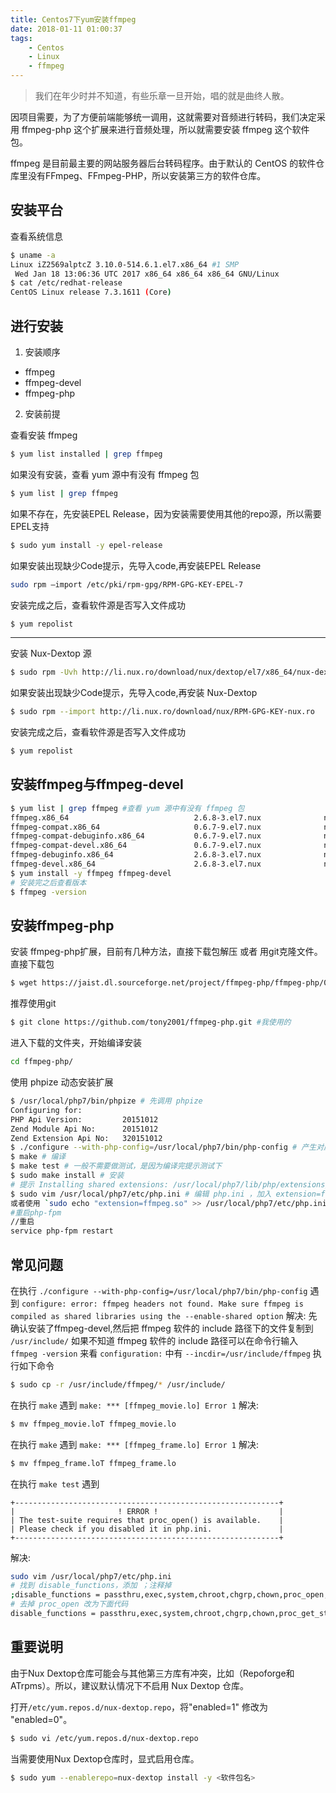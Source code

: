 ```yaml
---
title: Centos7下yum安装ffmpeg
date: 2018-01-11 01:00:37
tags:
    - Centos
    - Linux
    - ffmpeg
---
```


> 我们在年少时并不知道，有些乐章一旦开始，唱的就是曲终人散。

因项目需要，为了方便前端能够统一调用，这就需要对音频进行转码，我们决定采用 ffmpeg-php 这个扩展来进行音频处理，所以就需要安装 ffmpeg 这个软件包。

<!-- more -->

ffmpeg 是目前最主要的网站服务器后台转码程序。由于默认的 CentOS 的软件仓库里没有FFmpeg、FFmpeg-PHP，所以安装第三方的软件仓库。

## 安装平台

查看系统信息
``` bash
$ uname -a
Linux iZ2569alptcZ 3.10.0-514.6.1.el7.x86_64 #1 SMP
 Wed Jan 18 13:06:36 UTC 2017 x86_64 x86_64 x86_64 GNU/Linux
$ cat /etc/redhat-release
CentOS Linux release 7.3.1611 (Core)
```

## 进行安装

1. 安装顺序
 * ffmpeg 
 * ffmpeg-devel 
 * ffmpeg-php 

2. 安装前提

查看安装 ffmpeg
``` bash
$ yum list installed | grep ffmpeg
```
如果没有安装，查看 yum 源中有没有 ffmpeg 包
``` bash
$ yum list | grep ffmpeg
```
如果不存在，先安装EPEL Release，因为安装需要使用其他的repo源，所以需要EPEL支持
``` bash
$ sudo yum install -y epel-release
```
如果安装出现缺少Code提示，先导入code,再安装EPEL Release
``` bash
sudo rpm –import /etc/pki/rpm-gpg/RPM-GPG-KEY-EPEL-7
```
安装完成之后，查看软件源是否写入文件成功
``` bash
$ yum repolist 
```
------

安装 Nux-Dextop 源
``` bash
$ sudo rpm -Uvh http://li.nux.ro/download/nux/dextop/el7/x86_64/nux-dextop-release-0-5.el7.nux.noarch.rpm
```
如果安装出现缺少Code提示，先导入code,再安装 Nux-Dextop
``` bash
$ sudo rpm --import http://li.nux.ro/download/nux/RPM-GPG-KEY-nux.ro 
```
安装完成之后，查看软件源是否写入文件成功
``` bash
$ yum repolist 
``` 

## 安装ffmpeg与ffmpeg-devel
``` bash
$ yum list | grep ffmpeg #查看 yum 源中有没有 ffmpeg 包
ffmpeg.x86_64                            2.6.8-3.el7.nux              nux-dextop
ffmpeg-compat.x86_64                     0.6.7-9.el7.nux              nux-dextop
ffmpeg-compat-debuginfo.x86_64           0.6.7-9.el7.nux              nux-dextop
ffmpeg-compat-devel.x86_64               0.6.7-9.el7.nux              nux-dextop
ffmpeg-debuginfo.x86_64                  2.6.8-3.el7.nux              nux-dextop
ffmpeg-devel.x86_64                      2.6.8-3.el7.nux              nux-dextop
$ yum install -y ffmpeg ffmpeg-devel
# 安装完之后查看版本
$ ffmpeg -version
```

## 安装ffmpeg-php
安装 ffmpeg-php扩展，目前有几种方法，直接下载包解压 或者 用git克隆文件。
直接下载包
``` bash
$ wget https://jaist.dl.sourceforge.net/project/ffmpeg-php/ffmpeg-php/0.6.0/ffmpeg-php-0.6.0.tbz2
```
推荐使用git
``` bash
$ git clone https://github.com/tony2001/ffmpeg-php.git #我使用的
```

进入下载的文件夹，开始编译安装
``` bash
cd ffmpeg-php/
```
使用 phpize 动态安装扩展
``` bash
$ /usr/local/php7/bin/phpize # 先调用 phpize
Configuring for:
PHP Api Version:         20151012
Zend Module Api No:      20151012
Zend Extension Api No:   320151012
$ ./configure --with-php-config=/usr/local/php7/bin/php-config # 产生对应平台的 Makefile
$ make # 编译
$ make test # 一般不需要做测试，是因为编译完提示测试下
$ sudo make install # 安装
# 提示 Installing shared extensions: /usr/local/php7/lib/php/extensions/no-debug-non-zts-20151012/ 说明已经安装
$ sudo vim /usr/local/php7/etc/php.ini # 编辑 php.ini ，加入 extension=ffmpeg.so
或者使用 `sudo echo "extension=ffmpeg.so" >> /usr/local/php7/etc/php.ini` 
#重启php-fpm
//重启 
service php-fpm restart 
```

## 常见问题
在执行 `./configure --with-php-config=/usr/local/php7/bin/php-config` 遇到
`configure: error: ffmpeg headers not found. Make sure ffmpeg is compiled as shared libraries using the --enable-shared option`
解决:
先确认安装了ffmpeg-devel,然后把 ffmpeg 软件的 include 路径下的文件复制到 `/usr/include/`
如果不知道 ffmpeg 软件的 include 路径可以在命令行输入 `ffmpeg -version` 来看 `configuration:` 中有  `--incdir=/usr/include/ffmpeg` 
执行如下命令
``` bash
$ sudo cp -r /usr/include/ffmpeg/* /usr/include/
```

在执行 `make` 遇到 `make: *** [ffmpeg_movie.lo] Error 1`
解决:
``` bash
$ mv ffmpeg_movie.loT ffmpeg_movie.lo
```

在执行 `make` 遇到 `make: *** [ffmpeg_frame.lo] Error 1`
解决:
``` bash
$ mv ffmpeg_frame.loT ffmpeg_frame.lo
```

在执行 `make test` 遇到
```
+-----------------------------------------------------------+
|                       ! ERROR !                           |
| The test-suite requires that proc_open() is available.    |
| Please check if you disabled it in php.ini.               |
+-----------------------------------------------------------+
```
解决:
``` bash
sudo vim /usr/local/php7/etc/php.ini
# 找到 disable_functions，添加 ；注释掉
;disable_functions = passthru,exec,system,chroot,chgrp,chown,proc_open,proc_get_status,ini_alter,ini_restore,dl,openlog,syslog,readlink,symlink,popepassthru,stream_socket_server,fsocket,popen
# 去掉 proc_open 改为下面代码
disable_functions = passthru,exec,system,chroot,chgrp,chown,proc_get_status,ini_alter,ini_restore,dl,openlog,syslog,readlink,symlink,popepassthru,stream_socket_server,fsocket,popen
```

## 重要说明
由于Nux Dextop仓库可能会与其他第三方库有冲突，比如（Repoforge和ATrpms）。所以，建议默认情况下不启用 Nux Dextop 仓库。

打开`/etc/yum.repos.d/nux-dextop.repo`，将"enabled=1" 修改为 "enabled=0"。
``` bash
$ sudo vi /etc/yum.repos.d/nux-dextop.repo
```
当需要使用Nux Dextop仓库时，显式启用仓库。
``` bash
$ sudo yum --enablerepo=nux-dextop install -y <软件包名> 
```
